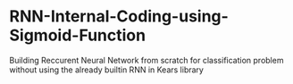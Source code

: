 # RNN-Internal-Coding-using-Sigmoid-Function
Building Reccurent Neural Network from scratch for classification problem without using the already builtin RNN in Kears library
